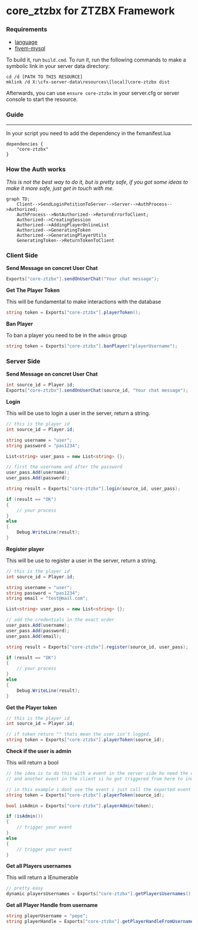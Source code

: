 # core_ztzbx for ZTZBX Framework

### **Requirements**
- [language](https://github.com/ZTZBX/language)
- [fivem-mysql](https://github.com/ZTZBX/fivem-mysql)

To build it, run `build.cmd`. To run it, run the following commands to make a symbolic link in your server data directory:

```dos
cd /d [PATH TO THIS RESOURCE]
mklink /d X:\cfx-server-data\resources\[local]\core-ztzbx dist
```

Afterwards, you can use `ensure core-ztzbx` in your server.cfg or server console to start the resource.

### **Guide**
---

In your script you need to add the dependency in the fxmanifest.lua

```
dependencies {
    "core-ztzbx"
}
```

### **How the Auth works**

*This is not the best way to do it, but is pretty safe, if you got some ideas to make it more safe, just get in touch with me.*


```mermaid
graph TD;
    Client-->SendLoginPetitionToServer-->Server-->AuthProcess-->Authorized;
    AuthProcess-->NotAuthorized-->ReturnErrorToClient;
    Authorized-->CreatingSession
    Authorized-->AddingPlayerOnlineList
    Authorized-->GeneratingToken
    Authorized-->GeneratingPlayerUtils
    GeneratingToken-->ReturnTokenToClient
```

### **Client Side**

**Send Message on concret User Chat**

```cs
Exports["core-ztzbx"].sendOnUserChat("Your chat message");
```

**Get The Player Token**

This will be fundamental to make interactions with the database


```cs
string token = Exports["core-ztzbx"].playerToken();
```

**Ban Player**

To ban a player you need to be in the `admin` group
```cs
string token = Exports["core-ztzbx"].banPlayer("playerUsername");
```

### **Server Side**

**Send Message on concret User Chat**

```cs
int source_id = Player.id;
Exports["core-ztzbx"].sendOnUserChat(source_id, "Your chat message");
```

**Login**

This will be use to login a user in the server, return a string.

```cs
// this is the player id
int source_id = Player.id;

string username = "user";
string password = "pas1234";

List<string> user_pass = new List<string> {};

// first the username and after the password
user_pass.Add(username);
user_pass.Add(password);

string result = Exports["core-ztzbx"].login(source_id, user_pass);

if (result == "OK")
{
    // your process
}
else 
{
    Debug.WriteLine(result);
}

```

**Register player**

This will be use to register a user in the server, return a string.

```cs
// this is the player id
int source_id = Player.id;

string username = "user";
string password = "pas1234";
string email = "test@mail.com";

List<string> user_pass = new List<string> {};

// add the credentials in the exact order
user_pass.Add(username);
user_pass.Add(password);
user_pass.Add(email);

string result = Exports["core-ztzbx"].register(source_id, user_pass);

if (result == "OK")
{
    // your process
}
else 
{
    Debug.WriteLine(result);
}
```

**Get the Player token**

```cs
// this is the player id
int source_id = Player.id;

// if token return "" thats mean the user isn't logged.
string token = Exports["core-ztzbx"].playerToken(source_id);
```

**Check if the user is admin**

This will return a bool
```cs
// the idea is to do this with a event in the server side ho need the client token
// and another event in the client si ho got triggered from here to indicate if the user got pers to do an concret action.

// in this example i dont use the event i just call the exported event from the server side, but this is not the way to do it, is just an example.
string token = Exports["core-ztzbx"].playerToken(source_id);

bool isAdmin = Exports["core-ztzbx"].playerAdmin(token);

if (isAdmin())
{
    // trigger your event
}
else
{
    // trigger your event
}
```

**Get all Players usernames**

This will return a IEnumerable
```cs
// pretty easy
dynamic playersUsernames = Exports["core-ztzbx"].getPlayersUsernames();
```

**Get all Player Handle from username**

```cs
string playerUsername = "pepe";
string playerHandle = Exports["core-ztzbx"].getPlayerHandleFromUsername(playerUsername);
```

